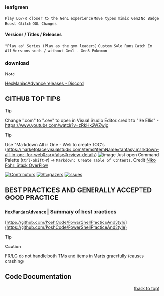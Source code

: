 ### leafgreen
`Play LG/FR closer to the Gen1 experience` `Move types mimic Gen2` `No Badge Boost Glitch` `QOL Changes`

#### Versions / Titles / Releases 
`"Play as" Series (Play as the gym leaders)` `Custom Solo Runs` `Catch Em All` `Versions with / without Gen1 - Gen3 Pokemon`

<!-- Improved compatibility of back to top link: See: https://github.com/othneildrew/Best-README-Template/pull/73 -->
<a id="readme-top"></a>

<!-- DOWNLOAD -->
### download

> [!NOTE]
> [HexManiacAdvance releases - Discord](https://discord.com/channels/538022037718040588/538730755677880320)

<!-- ABOUT -->
## GITHUB TOP TIPS
> [!TIP]
> Change ".com" to ".dev" to open in Visual Studio Editor. credit to "Ike Ellis" - https://www.youtube.com/watch?v=zRkHk2WZwjc

> [!TIP]
> Use "Markdown All in One - Web to create TOC's (https://marketplace.visualstudio.com/items?itemName=fantasy.markdown-all-in-one-for-web&ssr=false#review-details)
![image](https://github.com/user-attachments/assets/063e5aeb-81d0-4176-8f49-6208771d87c5)
> Just open Command Palette (`Ctrl-Shift-P`) -> `Markdown: Create Table of Contents`. Credit [Niko Fohr, Stack OverFlow](https://stackoverflow.com/users/3015186/niko-fohr)


<!-- PROJECT SHIELDS -->
<!--
*** I'm using markdown "reference style" links for readability.
*** Reference links are enclosed in brackets [ ] instead of parentheses ( ).
*** See the bottom of this document for the declaration of the reference variables
*** for contributors-url, forks-url, etc. This is an optional, concise syntax you may use.
*** https://www.markdownguide.org/basic-syntax/#reference-style-links
-->
[![Contributors][contributors-shield]][contributors-url]
[![Stargazers][stars-shield]][stars-url]
[![Issues][issues-shield]][issues-url]
<!-- [![LinkedIn][linkedin-shield]][linkedin-url] -->

<!-- Here's a blank template to get started: To avoid retyping too much info. Do a search and replace with your text editor for the following: `asktechsupport`, `help`, `twitter_handle`, `linkedin_username`, `help@asktechsupport.co.uk_client`, `help@asktechsupport.co.uk`, `project_title`, `project_description`-->



<!-- BEST PRACTICES AND GENERALLY ACCEPTED GOOD PRACTICE -->
## BEST PRACTICES AND GENERALLY ACCEPTED GOOD PRACTICE
### `HexManiacAdvance` | Summary of best practices
[https://github.com/PoshCode/PowerShellPracticeAndStyle](https://github.com/PoshCode/PowerShellPracticeAndStyle)
> [!TIP]
> 

> [!CAUTION]
> FR/LG do not handle both TMs and items in Marts gracefully (causes crashing)



<!-- MARKDOWN LINKS & IMAGES -->
<!-- https://www.markdownguide.org/basic-syntax/#reference-style-links -->
[contributors-shield]: https://img.shields.io/github/contributors/asktechsupport/help.svg?style=for-the-badge
[contributors-url]: https://github.com/asktechsupport/help/graphs/contributors
[forks-shield]: https://img.shields.io/github/forks/asktechsupport/help.svg?style=for-the-badge
[forks-url]: https://github.com/asktechsupport/help/network/members
[stars-shield]: https://img.shields.io/github/stars/asktechsupport/help.svg?style=for-the-badge
[stars-url]: https://github.com/asktechsupport/help/stargazers
[issues-shield]: https://img.shields.io/github/issues/asktechsupport/help.svg?style=for-the-badge
[issues-url]: https://github.com/asktechsupport/help/issues
[license-shield]: https://img.shields.io/github/license/asktechsupport/help.svg?style=for-the-badge
[license-url]: https://github.com/asktechsupport/help/blob/master/LICENSE.txt
<!-- [linkedin-shield]: https://img.shields.io/badge/-LinkedIn-black.svg?style=for-the-badge&logo=linkedin&colorB=555
[linkedin-url]: https://linkedin.com/in/linkedin_username -->
[product-screenshot]: images/screenshot.png
[Next.js]: https://img.shields.io/badge/next.js-000000?style=for-the-badge&logo=nextdotjs&logoColor=white
[Next-url]: https://nextjs.org/
[React.js]: https://img.shields.io/badge/React-20232A?style=for-the-badge&logo=react&logoColor=61DAFB
[React-url]: https://reactjs.org/
[Vue.js]: https://img.shields.io/badge/Vue.js-35495E?style=for-the-badge&logo=vuedotjs&logoColor=4FC08D
[Vue-url]: https://vuejs.org/
[Angular.io]: https://img.shields.io/badge/Angular-DD0031?style=for-the-badge&logo=angular&logoColor=white
[Angular-url]: https://angular.io/
[Svelte.dev]: https://img.shields.io/badge/Svelte-4A4A55?style=for-the-badge&logo=svelte&logoColor=FF3E00
[Svelte-url]: https://svelte.dev/
[Laravel.com]: https://img.shields.io/badge/Laravel-FF2D20?style=for-the-badge&logo=laravel&logoColor=white
[Laravel-url]: https://laravel.com
[Bootstrap.com]: https://img.shields.io/badge/Bootstrap-563D7C?style=for-the-badge&logo=bootstrap&logoColor=white
[Bootstrap-url]: https://getbootstrap.com
[JQuery.com]: https://img.shields.io/badge/jQuery-0769AD?style=for-the-badge&logo=jquery&logoColor=white
[JQuery-url]: https://jquery.com 






## Code Documentation


<p align="right">(<a href="#readme-top">back to top</a>)</p>




